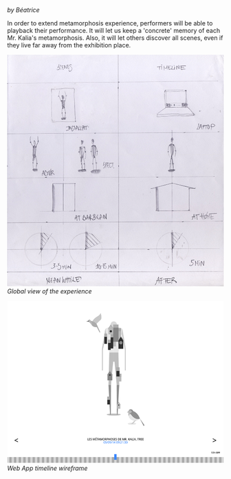_by Béatrice_

In order to extend metamorphosis experience, performers will be able to playback their performance. It will let us keep a 'concrete' memory of each Mr. Kalia's metamorphosis. Also, it will let others discover all scenes, even if they live far away from the exhibition place. 

![image](../project_images/20140618_global-view/01.png)
_Global view of the experience_

![image](../project_images/20140618_global-view/02.png)
_Web App timeline wireframe_


